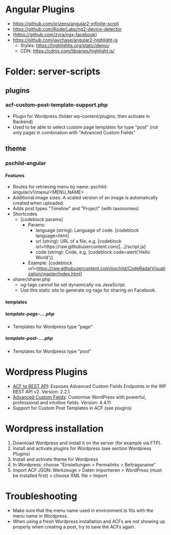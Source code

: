 # Angular Plugins

* https://github.com/orizens/angular2-infinite-scroll
* https://github.com/KoderLabs/ng2-device-detector
* (https://github.com/zyra/ngx-facebook)
* https://github.com/jaychase/angular2-highlight-js
    * Styles: https://highlightjs.org/static/demo/
    * CDN: https://cdnjs.com/libraries/highlight.js/

# Folder: server-scripts
## plugins
### acf-custom-post-template-support.php
* Plugin for Wordpress (folder wp-content/plugins, then activate in Backend)
* Used to be able to select custom page templates for type "post" (not only page) in combination with "Advanced Custom Fields"

## theme
### pschild-angular
#### Features
* Routes for retrieving menu by name: pschild-angular/v1/menu/<MENU_NAME>
* Additional image sizes. A scaled version of an image is automatically created when uploaded.
* Adds post types "Timeline" and "Project" (with taxonomies)
* Shortcodes
    * [codeblock params]
        * Params:
            * language (string): Language of code. [codeblock language=html]
            * url (string): URL of a file, e.g. [codeblock url=https<nolink>://raw.githubusercontent.com/[...]/script.js]
            * code (string): Code, e.g. [codeblock code=alert('Hello World')]
        * Example: [codeblock url=https://raw.githubusercontent.com/pschild/CodeRadarVisualization/master/index.html]
* sharer/sharer.php
    * og-tags cannot be set dynamically via JavaScript.
    * Use this static site to generate og-tags for sharing on Facebook.

#### templates
##### template-page-....php
* Templates for Wordpress type "page"

##### template-post-....php
* Templates for Wordpress type "post"

# Wordpress Plugins
* [ACF to REST API](http://github.com/airesvsg/acf-to-rest-api): Exposes Advanced Custom Fields Endpoints in the WP REST API v2. Version: 2.2.1
* [Advanced Custom Fields](https://www.advancedcustomfields.com/): Customise WordPress with powerful, professional and intuitive fields. Version: 4.4.11
* Support for Custom Post Templates in ACF (see plugins)

# Wordpress installation

1) Download Wordpress and install it on the server (for example via FTP).
2) Install and activate plugins for Wordpress (see section Wordpress Plugins)
3) Install and activate theme for Wordpress
4) In Wordpress: choose "Einstellungen > Permalinks > Beitragsname"
5) Import ACF JSON: Werkzeuge > Daten importieren > WordPress (must be installed first) > choose XML file > Import

# Troubleshooting

* Make sure that the menu name used in environment.ts fits with the menu name in Wordpress.
* When using a fresh Wordpress installation and ACFs are not showing up properly when creating a post, try to save the ACFs again.